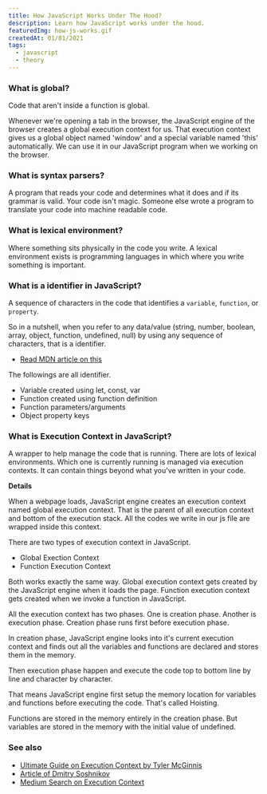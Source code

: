 ```yaml
---
title: How JavaScript Works Under The Hood?
description: Learn how JavaScript works under the hood.
featuredImg: how-js-works.gif
createdAt: 01/01/2021
tags:
  - javascript
  - theory
---
```


<div class="l-wrap l-wrap--sm">

### What is global?

Code that aren't inside a function is global.

Whenever we're opening a tab in the browser, the JavaScript engine of the browser creates a global execution context for us. That execution context gives us a global object named 'window' and a special variable named 'this' automatically. We can use it in our JavaScript program when we working on the browser.

### What is syntax parsers?

A program that reads your code and determines what it does and if its grammar is valid. Your code isn't magic. Someone else wrote a program to translate your code into machine readable code.

### What is lexical environment?

Where something sits physically in the code you write. A lexical environment exists is programming languages in which where you write something is important.

### What is a identifier in JavaScript?

A sequence of characters in the code that identifies a `variable`, `function`, or `property`.

So in a nutshell, when you refer to any data/value (string, number, boolean, array, object, function, undefined, null) by using any sequence of characters, that is a identifier.

- [Read MDN article on this](https://developer.mozilla.org/en-US/docs/Glossary/Identifier)

The followings are all identifier.

- Variable created using let, const, var
- Function created using function definition
- Function parameters/arguments
- Object property keys

### What is Execution Context in JavaScript?

A wrapper to help manage the code that is running. There are lots of lexical environments. Which one is currently running is managed via execution contexts. It can contain things beyond what you've written in your code.

**Details**

When a webpage loads, JavaScript engine creates an execution context named global execution context. That is the parent of all execution context and bottom of the execution stack. All the codes we write in our js file are wrapped inside this context.

There are two types of execution context in JavaScript.

- Global Exection Context
- Function Execution Context

Both works exactly the same way. Global execution context gets created by the JavaScript engine when it loads the page. Function execution context gets created when we invoke a function in JavaScript.

All the execution context has two phases. One is creation phase. Another is execution phase. Creation phase runs first before execution phase.

In creation phase, JavaScript engine looks into it's current execution context and finds out all the variables and functions are declared and stores them in the memory.

Then execution phase happen and execute the code top to bottom line by line and character by character.

That means JavaScript engine first setup the memory location for variables and functions before executing the code. That's called Hoisting.

Functions are stored in the memory entirely in the creation phase. But variables are stored in the memory with the initial value of undefined.

### See also

- [Ultimate Guide on Execution Context by Tyler McGinnis](https://tylermcginnis.com/ultimate-guide-to-execution-contexts-hoisting-scopes-and-closures-in-javascript/)
- [Article of Dmitry Soshnikov](http://dmitrysoshnikov.com/ecmascript/chapter-1-execution-contexts/)
- [Medium Search on Execution Context](https://medium.com/search?q=Execution%20Context)

</div><!-- /.l-wrap--sm -->
